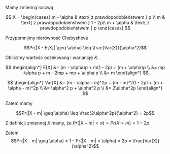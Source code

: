 Mamy zmienną losową

$$
    X = \begin{cases}
            m - \alpha & \text{ z prawdopodobieństwem } p \\
            m & \text{ z prawdopodobieństwem } 1 - 2p\\ 
            m + \alpha & \text{ z prawdopodobieństwem } p
        \end{cases}
$$

Przypomnijmy nierówność Chebysheva

$$Pr(|X - E[X]| \geq \alpha) \leq \frac{Var(X)}{\alpha^2}$$

Obliczmy wartość oczekiwaną i wariancję $X$:

$$
\begin{align*}
    E[X]    &= (m - \alpha)p + m(1 - 2p) + (m + \alpha)p \\
            &= mp -\alpha p + m - 2mp + mp + \alpha p \\
            &= m
\end{align*}
$$

$$
\begin{align*}
    Var[X]  &= (m - \alpha - m)^2p + (m - m)^2(1 - 2p) + (m + \alpha - m)^2p \\
            &= \alpha^2 p + \alpha^2 p \\
            &= 2\alpha^2p
\end{align*}
$$

Zatem mamy

$$Pr(|X - m| \geq \alpha) \leq \frac{2\alpha^2p}{\alpha^2} = 2p$$

Z definicji zmiennej $X$ mamy, że $Pr(|X - m| < \alpha) = Pr(X = m) = 1 - 2p$.

Zatem
$$Pr(|X - m| \geq \alpha) = 1 - Pr(|X - m| < \alpha) = 2p = \frac{Var(X)}{\alpha^2}$$